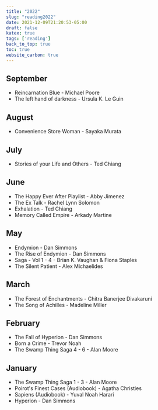```yaml
---
title: "2022"
slug: "reading2022"
date: 2021-12-09T21:20:53-05:00
draft: false
katex: true
tags: ['reading']
back_to_top: true
toc: true
website_carbon: true
---
```


## September
- Reincarnation Blue - Michael Poore
- The left hand of darkness - Ursula K. Le Guin

## August
- Convenience Store Woman - Sayaka Murata

## July
- Stories of your Life and Others - Ted Chiang

## June
- The Happy Ever After Playlist - Abby Jimenez
- The Ex Talk - Rachel Lynn Solomon
- Exhalation - Ted Chiang
- Memory Called Empire - Arkady Martine

## May
- Endymion - Dan Simmons
- The Rise of Endymion - Dan Simmons
- Saga - Vol 1 - 4 - Brian K. Vaughan & Fiona Staples
- The Silent Patient - Alex Michaelides

## March
- The Forest of Enchantments - Chitra Banerjee Divakaruni
- The Song of Achilles - Madeline Miller

## February
- The Fall of Hyperion - Dan Simmons
- Born a Crime - Trevor Noah
- The Swamp Thing Saga 4 - 6 - Alan Moore

## January
- The Swamp Thing Saga 1 - 3 - Alan Moore
- Poirot's Finest Cases (Audiobook) - Agatha Christies
- Sapiens (Audiobook) - Yuval Noah Harari
- Hyperion - Dan Simmons
